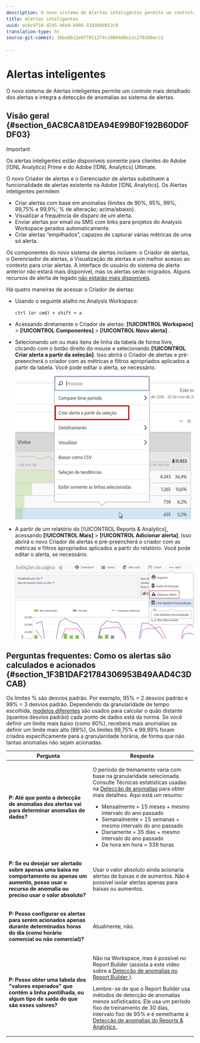 ```yaml
---
description: O novo sistema de Alertas inteligentes permite um controle mais detalhado dos alertas e integra a detecção de anomalias ao sistema de alertas.
title: Alertas inteligentes
uuid: ac8c9710-d245-46e9-b906-32d3bb0013c0
translation-type: ht
source-git-commit: 16ba0b12e0f70112f4c10804d0a13c278388ecc2

---
```



# Alertas inteligentes

O novo sistema de Alertas inteligentes permite um controle mais detalhado dos alertas e integra a detecção de anomalias ao sistema de alertas.

## Visão geral {#section_6AC8CA81DEA94E99B0F192B60D0FDF03}

>[!IMPORTANT]
>
>Os alertas inteligentes estão disponíveis somente para clientes do Adobe [!DNL Analytics] Prime e do Adobe [!DNL Analytics] Ultimate.

O novo Criador de alertas e o Gerenciador de alertas substituem a funcionalidade de alertas existente na Adobe [!DNL Analytics]. Os Alertas inteligentes permitem

* Criar alertas com base em anomalias (limites de 90%, 95%, 99%, 99,75% e 99,9%; % de alteração; acima/abaixo).
* Visualizar a frequência de disparo de um alerta.
* Enviar alertas por email ou SMS com links para projetos do Analysis Workspace gerados automaticamente.
* Criar alertas “empilhados”, capazes de capturar várias métricas de uma só alerta.

Os componentes do novo sistema de alertas incluem: o Criador de alertas, o Gerenciador de alertas, a Visualização de alertas e um melhor acesso ao contexto para criar alertas. A interface do usuário do sistema de alerta anterior não estará mais disponível, mas os alertas serão migrados. Alguns recursos de alerta de legado [não estarão mais disponíveis](https://marketing.adobe.com/resources/help/pt_BR/sc/user/deprecated_alerts.html).

Há quatro maneiras de acessar o Criador de alertas:

* Usando o seguinte atalho no Analysis Workspace:

   `ctrl (or cmd) + shift + a`
* Acessando diretamente o Criador de alertas: **[!UICONTROL Workspace]** > **[!UICONTROL Componentes]** > **[!UICONTROL Novo alerta]** .
* Selecionando um ou mais itens de linha da tabela de forma livre, clicando com o botão direito do mouse e selecionando **[!UICONTROL Criar alerta a partir da seleção]**. Isso abrirá o Criador de alertas e pré-preencherá o criador com as métricas e filtros apropriados aplicados a partir da tabela. Você pode editar o alerta, se necessário.

   ![](assets/create-alert-from-selection.png)

* A partir de um relatório do [!UICONTROL Reports &amp; Analytics], acessando **[!UICONTROL Mais]** > **[!UICONTROL Adicionar alerta]**. Isso abrirá o novo Criador de alertas e pré-preencherá o criador com as métricas e filtros apropriados aplicados a partir do relatório. Você pode editar o alerta, se necessário.

   ![](assets/add-alert.png)

## Perguntas frequentes: Como os alertas são calculados e acionados  {#section_1F3B1DAF21784306953B49AAD4C3DCAB}

Os limites % são desvios padrão. Por exemplo, 95% = 2 desvios padrão e 99% = 3 desvios padrão. Dependendo da granularidade de tempo escolhida,  [modelos diferentes](/help/analyze/analysis-workspace/virtual-analyst/c-anomaly-detection/statistics-anomaly-detection.md) são usados para calcular o quão distante (quantos desvios padrão) cada ponto de dados está da norma. Se você definir um limite mais baixo (como 90%), receberá mais anomalias se definir um limite mais alto (99%), Os limites 99,75% e 99,99% foram criados especificamente para a granularidade horária, de forma que não tantas anomalias não sejam acionadas.

<table id="table_B3AA85E1DE3543DCA34966A52E3CE4AB"> 
 <thead> 
  <tr> 
   <th colname="col1" class="entry"> Pergunta </th> 
   <th colname="col2" class="entry"> Resposta </th> 
  </tr> 
 </thead>
 <tbody> 
  <tr> 
   <td colname="col1"> <p><b>P: Até que ponto a detecção de anomalias dos alertas vai para determinar anomalias de dados?</b> </p> </td> 
   <td colname="col2"> <p>O período de treinamento varia com base na granularidade selecionada. Consulte Técnicas estatísticas usadas na <a href="/help/analyze/analysis-workspace/virtual-analyst/c-anomaly-detection/statistics-anomaly-detection.md">Detecção de anomalias</a> para obter mais detalhes. Aqui está um resumo: </p> 
    <ul id="ul_4F8C2A41F06C498DBF5E7AE5DE803773"> 
     <li id="li_E246091A3F1E484C8444AF4052FCA784">Mensalmente = 15 meses + mesmo intervalo do ano passado </li> 
     <li id="li_CC014FB38AE1492B9647E990C29BFB3C">Semanalmente = 15 semanas + mesmo intervalo do ano passado </li> 
     <li id="li_2517EE2097534324BE9C1B54CD181A62">Diariamente = 35 dias + mesmo intervalo do ano passado </li> 
     <li id="li_710BC8B009354542AA4962A59A646099">De hora em hora = 336 horas </li> 
    </ul> </td> 
  </tr> 
  <tr> 
   <td colname="col1"> <p><b>P: Se eu desejar ser alertado sobre apenas uma baixa no comportamento ou apenas um aumento, posso usar o recurso de anomalia ou preciso usar o valor absoluto?</b> </p> </td> 
   <td colname="col2"> <p>Usar o valor absoluto ainda acionaria alertas de baixas e de aumentos. Não é possível isolar alertas apenas para baixas ou aumentos. </p> </td> 
  </tr> 
  <tr> 
   <td colname="col1"> <p><b>P: Posso configurar os alertas para serem acionados apenas durante determinadas horas do dia (como horário comercial ou não comercial)? </b> </p> </td> 
   <td colname="col2"> <p>Atualmente, não. </p> </td> 
  </tr> 
  <tr> 
   <td colname="col1"> <p><b>P: Posso obter uma tabela dos "valores esperados" que contém a linha pontilhada, ou algum tipo de saída do que são esses valores? </b> </p> </td> 
   <td colname="col2"> <p>Não na Workspace, mas é possível no Report Builder (assista a este vídeo sobre a <a href="https://www.youtube.com/watch?v=-a-8W6GQZnU"  >Detecção de anomalias no Report Builder </a>). </p> <p>Lembre-se de que o Report Builder usa métodos de detecção de anomalias menos sofisticados. Ele usa um período fixo de treinamento de 30 dias, intervalo fixo de 95% e é semelhante à <a href="https://marketing.adobe.com/resources/help/pt_BR/reference/anomaly.html"  ><span class="uicontrol">Detecção de anomalias do </span>Reports &amp; Analytics </a>. </p> </td> 
  </tr> 
 </tbody> 
</table>


